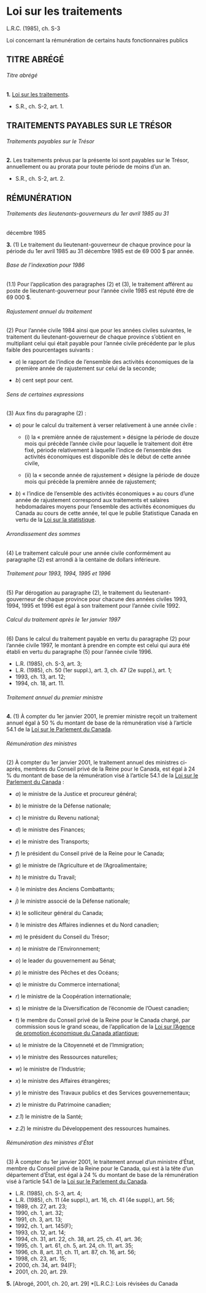 # Loi sur les traitements

L.R.C. (1985), ch. S-3

Loi concernant la rémunération de certains hauts fonctionnaires publics

## TITRE ABRÉGÉ

###### Titre abrégé

**1.** [Loi sur les traitements](/fra/lois/S-3).

  * S.R., ch. S-2, art. 1.

## TRAITEMENTS PAYABLES SUR LE TRÉSOR

###### Traitements payables sur le Trésor

**2.** Les traitements prévus par la présente loi sont payables sur le Trésor, annuellement ou au prorata pour toute période de moins d’un an.

  * S.R., ch. S-2, art. 2.

## RÉMUNÉRATION

###### Traitements des lieutenants-gouverneurs du 1er avril 1985 au 31
décembre 1985

**3.** (1) Le traitement du lieutenant-gouverneur de chaque province pour la période du 1er avril 1985 au 31 décembre 1985 est de 69 000 $ par année.

###### Base de l’indexation pour 1986

(1.1) Pour l’application des paragraphes (2) et (3), le traitement afférent au
poste de lieutenant-gouverneur pour l’année civile 1985 est réputé être de 69
000 $.

###### Rajustement annuel du traitement

(2) Pour l’année civile 1984 ainsi que pour les années civiles suivantes, le
traitement du lieutenant-gouverneur de chaque province s’obtient en
multipliant celui qui était payable pour l’année civile précédente par le plus
faible des pourcentages suivants :

  * _a_) le rapport de l’indice de l’ensemble des activités économiques de la première année de rajustement sur celui de la seconde;

  * _b_) cent sept pour cent.

###### Sens de certaines expressions

(3) Aux fins du paragraphe (2) :

  * _a_) pour le calcul du traitement à verser relativement à une année civile :

    * (i) la « première année de rajustement » désigne la période de douze mois qui précède l’année civile pour laquelle le traitement doit être fixé, période relativement à laquelle l’indice de l’ensemble des activités économiques est disponible dès le début de cette année civile,

    * (ii) la « seconde année de rajustement » désigne la période de douze mois qui précède la première année de rajustement;

  * _b_) « l’indice de l’ensemble des activités économiques » au cours d’une année de rajustement correspond aux traitements et salaires hebdomadaires moyens pour l’ensemble des activités économiques du Canada au cours de cette année, tel que le publie Statistique Canada en vertu de la [Loi sur la statistique](/fra/lois/S-19).

###### Arrondissement des sommes

(4) Le traitement calculé pour une année civile conformément au paragraphe (2)
est arrondi à la centaine de dollars inférieure.

###### Traitement pour 1993, 1994, 1995 et 1996

(5) Par dérogation au paragraphe (2), le traitement du lieutenant-gouverneur
de chaque province pour chacune des années civiles 1993, 1994, 1995 et 1996
est égal à son traitement pour l’année civile 1992.

###### Calcul du traitement après le 1er janvier 1997

(6) Dans le calcul du traitement payable en vertu du paragraphe (2) pour
l’année civile 1997, le montant à prendre en compte est celui qui aura été
établi en vertu du paragraphe (5) pour l’année civile 1996.

  * L.R. (1985), ch. S-3, art. 3;
  * L.R. (1985), ch. 50 (1er suppl.), art. 3, ch. 47 (2e suppl.), art. 1;
  * 1993, ch. 13, art. 12;
  * 1994, ch. 18, art. 11.

###### Traitement annuel du premier ministre

**4.** (1) À compter du 1er janvier 2001, le premier ministre reçoit un traitement annuel égal à 50 % du montant de base de la rémunération visé à l’article 54.1 de la [Loi sur le Parlement du Canada](/fra/lois/P-1).

###### Rémunération des ministres

(2) À compter du 1er janvier 2001, le traitement annuel des ministres ci-
après, membres du Conseil privé de la Reine pour le Canada, est égal à 24 % du
montant de base de la rémunération visé à l’article 54.1 de la [Loi sur le
Parlement du Canada](/fra/lois/P-1) :

  * _a_) le ministre de la Justice et procureur général;

  * _b_) le ministre de la Défense nationale;

  * _c_) le ministre du Revenu national;

  * _d_) le ministre des Finances;

  * _e_) le ministre des Transports;

  * _f_) le président du Conseil privé de la Reine pour le Canada;

  * _g_) le ministre de l’Agriculture et de l’Agroalimentaire;

  * _h_) le ministre du Travail;

  * _i_) le ministre des Anciens Combattants;

  * _j_) le ministre associé de la Défense nationale;

  * _k_) le solliciteur général du Canada;

  * _l_) le ministre des Affaires indiennes et du Nord canadien;

  * _m_) le président du Conseil du Trésor;

  * _n_) le ministre de l’Environnement;

  * _o_) le leader du gouvernement au Sénat;

  * _p_) le ministre des Pêches et des Océans;

  * _q_) le ministre du Commerce international;

  * _r_) le ministre de la Coopération internationale;

  * _s_) le ministre de la Diversification de l’économie de l’Ouest canadien;

  * _t_) le membre du Conseil privé de la Reine pour le Canada chargé, par commission sous le grand sceau, de l’application de la [Loi sur l’Agence de promotion économique du Canada atlantique](/fra/lois/A-13.7);

  * _u_) le ministre de la Citoyenneté et de l’Immigration;

  * _v_) le ministre des Ressources naturelles;

  * _w_) le ministre de l’Industrie;

  * _x_) le ministre des Affaires étrangères;

  * _y_) le ministre des Travaux publics et des Services gouvernementaux;

  * _z_) le ministre du Patrimoine canadien;

  * _z.1_) le ministre de la Santé;

  * _z.2_) le ministre du Développement des ressources humaines.

###### Rémunération des ministres d’État

(3) À compter du 1er janvier 2001, le traitement annuel d’un ministre d’État,
membre du Conseil privé de la Reine pour le Canada, qui est à la tête d’un
département d’État, est égal à 24 % du montant de base de la rémunération visé
à l’article 54.1 de la [Loi sur le Parlement du Canada](/fra/lois/P-1).

  * L.R. (1985), ch. S-3, art. 4;
  * L.R. (1985), ch. 11 (4e suppl.), art. 16, ch. 41 (4e suppl.), art. 56;
  * 1989, ch. 27, art. 23;
  * 1990, ch. 1, art. 32;
  * 1991, ch. 3, art. 13;
  * 1992, ch. 1, art. 145(F);
  * 1993, ch. 12, art. 14;
  * 1994, ch. 31, art. 22, ch. 38, art. 25, ch. 41, art. 36;
  * 1995, ch. 1, art. 61, ch. 5, art. 24, ch. 11, art. 35;
  * 1996, ch. 8, art. 31, ch. 11, art. 87, ch. 16, art. 56;
  * 1998, ch. 23, art. 15;
  * 2000, ch. 34, art. 94(F);
  * 2001, ch. 20, art. 29.

**5.** [Abrogé, 2001, ch. 20, art. 29]
  *[L.R.C.]: Lois révisées du Canada

